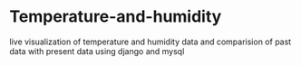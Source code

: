 # Temperature-and-humidity
live visualization of temperature and humidity data and comparision of past data with present data using django and mysql
